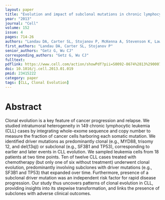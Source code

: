 ```yaml
---
layout: paper
title: "Evolution and impact of subclonal mutations in chronic lymphocytic leukemia"
year: "2013"
journal: "Cell"
volume: 152
issue: 4
pages: 714-26
authors: "Landau DA, Carter SL, Stojanov P, McKenna A, Stevenson K, Lawrence MS, Sougnez C, Stewart C, Sivachenko A, Wang L, Wan Y, Zhang W, Shukla SA, Vartanov A, Fernandes SM, Saksena G, Cibulskis K, Tesar B, Gabriel S, Hacohen N, Meyerson M, Lander ES, Neuberg D, Brown JR, Getz G, Wu CJ"
first_authors: "Landau DA, Carter SL, Stojanov P"
senior_authors: "Getz G, Wu CJ"
corresponding_authors: "Getz G, Wu CJ"
fulltext:
pdflink: https://www.cell.com/action/showPdf?pii=S0092-8674%2813%2900071-8
doi: 10.1016/j.cell.2013.01.019
pmid: 23415222
category: paper
tags: [CLL, Clonal Evolution]
---
```


# Abstract

Clonal evolution is a key feature of cancer progression and relapse. We studied intratumoral heterogeneity in 149 chronic lymphocytic leukemia (CLL) cases by integrating whole-exome sequence and copy number to measure the fraction of cancer cells harboring each somatic mutation. We identified driver mutations as predominantly clonal (e.g., MYD88, trisomy 12, and del(13q)) or subclonal (e.g., SF3B1 and TP53), corresponding to earlier and later events in CLL evolution. We sampled leukemia cells from 18 patients at two time points. Ten of twelve CLL cases treated with chemotherapy (but only one of six without treatment) underwent clonal evolution, predominantly involving subclones with driver mutations (e.g., SF3B1 and TP53) that expanded over time. Furthermore, presence of a subclonal driver mutation was an independent risk factor for rapid disease progression. Our study thus uncovers patterns of clonal evolution in CLL, providing insights into its stepwise transformation, and links the presence of subclones with adverse clinical outcomes.


